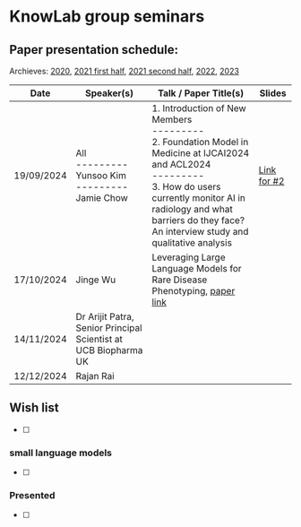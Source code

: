 # KnowLab group seminars

## Paper presentation schedule:

Archieves: [2020](2020-12-18.md), 
[2021 first half](paper-archive-07.2021.md), [2021 second half](paper-archive-12.2021.md), [2022](2022-archive.md), [2023](2023-archive.md)

| Date       | Speaker(s)   | Talk / Paper Title(s)                                                                                                                                             | Slides |
|------------|-----------|----------------------------------------------------------------------------------------------------------------------------------------------------|--------|
| 19/09/2024 | All <br/>---------<br/> Yunsoo Kim <br/>---------<br/> Jamie Chow | 1. Introduction of New Members <br/>---------<br/> 2. Foundation Model in Medicine at IJCAI2024 and ACL2024 <br/>---------<br/> 3. How do users currently monitor AI in radiology and what barriers do they face? An interview study and qualitative analysis | [Link for #2](190924_KnowLab_Seminar_Yunsoo_Kim.pdf) |
| 17/10/2024 | Jinge Wu | Leveraging Large Language Models for Rare Disease Phenotyping, [paper link](https://bmcmedinformdecismak.biomedcentral.com/articles/10.1186/s12911-024-02698-7) | |
| 14/11/2024 | Dr Arijit Patra, Senior Principal Scientist at UCB Biopharma UK |  | |
| 12/12/2024 | Rajan Rai |  |  |



## Wish list
- [ ] 
### small language models
- [ ] 
### Presented
- [ ] 
